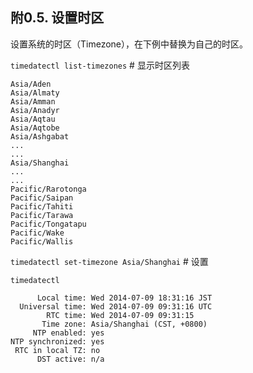 ## 附0.5. 设置时区

设置系统的时区（Timezone），在下例中替换为自己的时区。

`timedatectl list-timezones` # 显示时区列表

```
Asia/Aden
Asia/Almaty
Asia/Amman
Asia/Anadyr
Asia/Aqtau
Asia/Aqtobe
Asia/Ashgabat
...
...
Asia/Shanghai
...
...
Pacific/Rarotonga
Pacific/Saipan
Pacific/Tahiti
Pacific/Tarawa
Pacific/Tongatapu
Pacific/Wake
Pacific/Wallis
```

`timedatectl set-timezone Asia/Shanghai` # 设置

`timedatectl`

```
      Local time: Wed 2014-07-09 18:31:16 JST
  Universal time: Wed 2014-07-09 09:31:16 UTC
        RTC time: Wed 2014-07-09 09:31:15
       Time zone: Asia/Shanghai (CST, +0800)
     NTP enabled: yes
NTP synchronized: yes
 RTC in local TZ: no
      DST active: n/a
```
